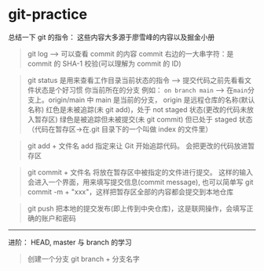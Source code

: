 # git-practice

总结一下 git 的指令： 这些内容大多源于廖雪峰的内容以及掘金小册

> git log --> 可以查看 commit 的内容
> commit 右边的一大串字符：是 commit 的 SHA-1 校验(可以理解为 commit 的 ID)

> git status 是用来查看工作目录当前状态的指令 --> 提交代码之前先看看文件状态是个好习惯
> 你当前所在的分支 例如： `on branch main` --> 在`main`分支上。origin/main 中 main 是当前的分支， origin 是远程仓库的名称(默认名称)
> 红色是未被追踪(未 git add)，处于 not staged 状态(更改的代码未放入暂存区)
> 绿色是被追踪但未被提交(未 git commit) 但已处于 staged 状态（代码在暂存区->在.git 目录下的一个叫做 index 的文件里）

> git add + 文件名
> add 指定来让 Git 开始追踪代码。 会把更改的代码放进暂存区

> git commit + 文件名
> 将放在暂存区中被指定的文件进行提交。 这样的输入会进入一个界面，用来填写提交信息(commit message), 也可以简单写 git commit -m + "xxx"，这样把暂存区全部的内容都会提交到本地仓库

> git push
> 把本地的提交发布(即上传到中央仓库)，这是联网操作，会填写正确的账户和密码

---

进阶： HEAD, master 与 branch 的学习

> 创建一个分支 git branch + 分支名字

